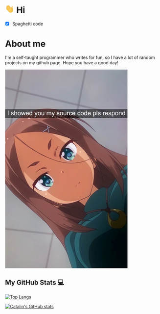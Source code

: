 # <img src="https://raw.githubusercontent.com/ABSphreak/ABSphreak/master/gifs/Hi.gif" width="30px"> Hi

- [x] Spaghetti code

# About me

<p float="center">
  <p>I'm a self-taught programmer who writes for fun, so I have a lot of random projects on my github page. Hope you have a good day!</p>
  <img src="https://raw.githubusercontent.com/jinx420/jinx420/main/misc/pls.png"/>
</p>


## My GitHub Stats 💻

[![Top Langs](https://github-readme-stats.vercel.app/api/top-langs/?username=jinx420&hide=java,html,css&theme=dracula)](https://github.com/anuraghazra/github-readme-stats)

[![Catalin's GitHub stats](https://github-readme-stats.vercel.app/api?username=jinx420&theme=dracula)](https://github.com/anuraghazra/github-readme-stats)
